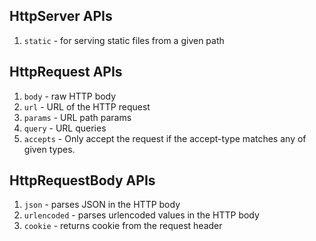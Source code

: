 HttpServer APIs
---------------
1) `static`     - for serving static files from a given path

HttpRequest APIs
----------------
1) `body`       - raw HTTP body
2) `url`        - URL of the HTTP request
3) `params`     - URL path params
4) `query`      - URL queries
5) `accepts`    - Only accept the request if the accept-type matches any of given types.

HttpRequestBody APIs
--------------------
1) `json`       - parses JSON in the HTTP body
2) `urlencoded` - parses urlencoded values in the HTTP body
3) `cookie`     - returns cookie from the request header
